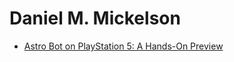 # Daniel M. Mickelson
- [Astro Bot on PlayStation 5: A Hands-On Preview](https://medium.com/p/21779db71734)

